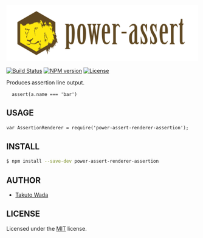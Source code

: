 [![power-assert][power-assert-banner]][power-assert-url]

[![Build Status][travis-image]][travis-url]
[![NPM version][npm-image]][npm-url]
[![License][license-image]][license-url]


Produces assertion line output.

```
  assert(a.name === 'bar')
```


USAGE
---------------------------------------

`var AssertionRenderer = require('power-assert-renderer-assertion');`



INSTALL
---------------------------------------

```sh
$ npm install --save-dev power-assert-renderer-assertion
```


AUTHOR
---------------------------------------
* [Takuto Wada](https://github.com/twada)


LICENSE
---------------------------------------
Licensed under the [MIT](https://github.com/twada/power-assert-runtime/blob/master/LICENSE) license.


[power-assert-url]: https://github.com/power-assert-js/power-assert
[power-assert-banner]: https://raw.githubusercontent.com/power-assert-js/power-assert-js-logo/master/banner/banner-official-fullcolor.png

[travis-url]: https://travis-ci.org/twada/power-assert-runtime
[travis-image]: https://secure.travis-ci.org/twada/power-assert-runtime.svg?branch=master

[npm-url]: https://npmjs.org/package/power-assert-renderer-assertion
[npm-image]: https://badge.fury.io/js/power-assert-renderer-assertion.svg

[license-url]: http://twada.mit-license.org/
[license-image]: https://img.shields.io/badge/license-MIT-brightgreen.svg
